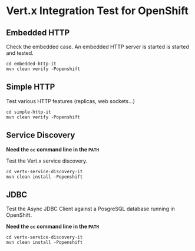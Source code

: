 # Vert.x Integration Test for OpenShift

## Embedded HTTP

Check the embedded case. An embedded HTTP server is started is started and tested.

```
cd embedded-http-it
mvn clean verify -Popenshift
```

## Simple HTTP

Test various HTTP features (replicas, web sockets...)

```
cd simple-http-it
mvn clean verify -Popenshift
```

## Service Discovery

**Need the `oc` command line in the `PATH`**

Test the Vert.x service discovery.

```
cd vertx-service-discovery-it
mvn clean install -Popenshift
```

## JDBC

Test the Async JDBC Client against a PosgreSQL database running in OpenShift.

**Need the `oc` command line in the `PATH`**

```
cd vertx-service-discovery-it
mvn clean install -Popenshift
```
